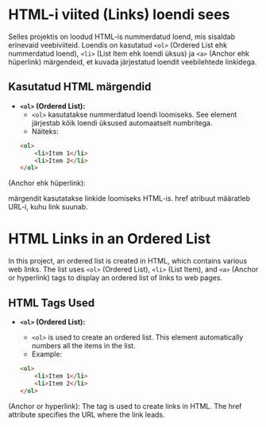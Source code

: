 # HTML-i viited (Links) loendi sees

Selles projektis on loodud HTML-is nummerdatud loend, mis sisaldab erinevaid veebiviiteid. Loendis on kasutatud `<ol>` (Ordered List ehk nummerdatud loend), `<li>` (List Item ehk loendi üksus) ja `<a>` (Anchor ehk hüperlink) märgendeid, et kuvada järjestatud loendit veebilehtede linkidega.

## Kasutatud HTML märgendid

- **`<ol>` (Ordered List):**
  - `<ol>` kasutatakse nummerdatud loendi loomiseks. See element järjestab kõik loendi üksused automaatselt numbritega.
  - Näiteks: 
  ```html
  <ol>
      <li>Item 1</li>
      <li>Item 2</li>
  </ol>

<a> (Anchor ehk hüperlink):

<a> märgendit kasutatakse linkide loomiseks HTML-is. href atribuut määratleb URL-i, kuhu link suunab.



# HTML Links in an Ordered List

In this project, an ordered list is created in HTML, which contains various web links. The list uses `<ol>` (Ordered List), `<li>` (List Item), and `<a>` (Anchor or hyperlink) tags to display an ordered list of links to web pages.

## HTML Tags Used

- **`<ol>` (Ordered List):**
  - `<ol>` is used to create an ordered list. This element automatically numbers all the items in the list.
  - Example: 
  ```html
  <ol>
      <li>Item 1</li>
      <li>Item 2</li>
  </ol>
<a> (Anchor or hyperlink):
The <a> tag is used to create links in HTML. The href attribute specifies the URL where the link leads.